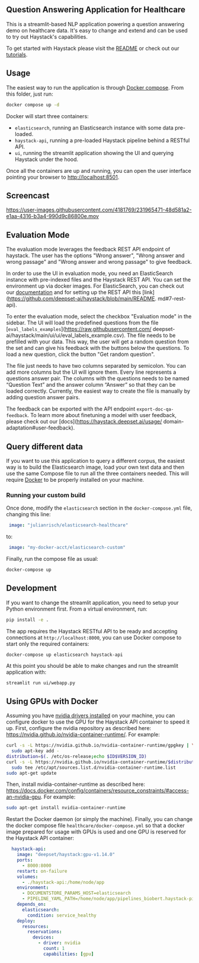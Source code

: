 ## Question Answering Application for Healthcare

This is a streamlit-based NLP application powering a question answering demo on healthcare data. It's easy to change and extend and can be used to try out Haystack's capabilities.

To get started with Haystack please visit the [README](https://github.com/deepset-ai/haystack/tree/main#key-components) or check out our [tutorials](https://haystack.deepset.ai/tutorials/first-qa-system).

## Usage

The easiest way to run the application is through [Docker compose](https://docs.docker.com/compose/).
From this folder, just run:

```sh
docker compose up -d
```

Docker will start three containers:
- `elasticsearch`, running an Elasticsearch instance with some data pre-loaded.
- `haystack-api`, running a pre-loaded Haystack pipeline behind a RESTful API.
- `ui`, running the streamlit application showing the UI and querying Haystack under the hood.

Once all the containers are up and running, you can open the user interface pointing your
browser to [http://localhost:8501](http://localhost:8501).

## Screencast
https://user-images.githubusercontent.com/4181769/231965471-48d581a2-e1aa-4316-b3a4-990d9c86800e.mov

## Evaluation Mode

The evaluation mode leverages the feedback REST API endpoint of haystack. The user has the options
"Wrong answer", "Wrong answer and wrong passage" and "Wrong answer and wrong passage" to give
feedback.

In order to use the UI in evaluation mode, you need an ElasticSearch instance with pre-indexed files
and the Haystack REST API. You can set the environment up via docker images. For ElasticSearch, you
can check out our [documentation](https://haystack.deepset.ai/usage/document-store#initialisation)
and for setting up the REST API this [link](https://github.com/deepset-ai/haystack/blob/main/README.
md#7-rest-api).

To enter the evaluation mode, select the checkbox "Evaluation mode" in the sidebar. The UI will load
the predefined questions from the file [`eval_labels_examples`](https://raw.githubusercontent.com/
deepset-ai/haystack/main/ui/ui/eval_labels_example.csv). The file needs to be prefilled with your
data. This way, the user will get a random question from the set and can give his feedback with the
buttons below the questions. To load a new question, click the button "Get random question".

The file just needs to have two columns separated by semicolon. You can add more columns but the UI
will ignore them. Every line represents a questions answer pair. The columns with the questions needs
to be named “Question Text” and the answer column “Answer” so that they can be loaded correctly.
Currently, the easiest way to create the file is manually by adding question answer pairs.

The feedback can be exported with the API endpoint `export-doc-qa-feedback`. To learn more about
finetuning a model with user feedback, please check out our [docs](https://haystack.deepset.ai/usage/
domain-adaptation#user-feedback).

## Query different data

If you want to use this application to query a different corpus, the easiest way is to build the
Elasticsearch image, load your own text data and then use the same Compose file to run all the
three containers needed. This will require [Docker](https://docs.docker.com/get-docker/) to be
properly installed on your machine.

### Running your custom build

Once done, modify the `elasticsearch` section in the `docker-compose.yml` file, changing this line:
```yaml
 image: "julianrisch/elasticsearch-healthcare"
```

to:

```yaml
 image: "my-docker-acct/elasticsearch-custom"
```

Finally, run the compose file as usual:
```sh
docker-compose up
```

## Development

If you want to change the streamlit application, you need to setup your Python environment first.
From a virtual environment, run:
```sh
pip install -e .
```

The app requires the Haystack RESTful API to be ready and accepting connections at `http://localhost:8000`, you can use Docker compose to start only the required containers:

```sh
docker-compose up elasticsearch haystack-api
```

At this point you should be able to make changes and run the streamlit application with:

```
streamlit run ui/webapp.py
```

## Using GPUs with Docker

Assuming you have [nvidia drivers installed](https://developer.nvidia.com/cuda-downloads) on your machine, you can configure docker to use the GPU for the Haystack API container to speed it up.
First, configure the nvidia repository as described here: https://nvidia.github.io/nvidia-container-runtime/. For example:
```sh
curl -s -L https://nvidia.github.io/nvidia-container-runtime/gpgkey | \
  sudo apt-key add -
distribution=$(. /etc/os-release;echo $ID$VERSION_ID)
curl -s -L https://nvidia.github.io/nvidia-container-runtime/$distribution/nvidia-container-runtime.list | \
  sudo tee /etc/apt/sources.list.d/nvidia-container-runtime.list
sudo apt-get update
```
Then, install nvidia-container-runtime as described here: https://docs.docker.com/config/containers/resource_constraints/#access-an-nvidia-gpu.
For example:
```sh
sudo apt-get install nvidia-container-runtime
```
Restart the Docker daemon (or simply the machine).
Finally, you can change the docker compose file `healthcare/docker-compose.yml` so that a docker image prepared for usage with GPUs is used and one GPU is reserved for the Haystack API container:
```yaml
  haystack-api:
    image: "deepset/haystack:gpu-v1.14.0"
    ports:
      - 8000:8000
    restart: on-failure
    volumes:
      - ./haystack-api:/home/node/app
    environment:
      - DOCUMENTSTORE_PARAMS_HOST=elasticsearch
      - PIPELINE_YAML_PATH=/home/node/app/pipelines_biobert.haystack-pipeline.yml
    depends_on:
      elasticsearch:
        condition: service_healthy
    deploy:
      resources:
        reservations:
          devices:
            - driver: nvidia
              count: 1
              capabilities: [gpu]
```
